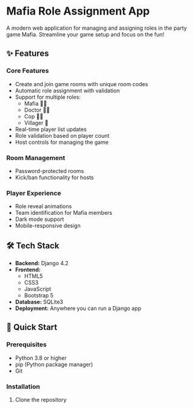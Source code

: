 # Mafia Role Assignment App 

A modern web application for managing and assigning roles in the party game Mafia. Streamline your game setup and focus on the fun!

## ✨ Features

### Core Features
- Create and join game rooms with unique room codes
- Automatic role assignment with validation
- Support for multiple roles:
  - Mafia 🦹‍♂️
  - Doctor 👨‍⚕️
  - Cop 👮‍♂️
  - Villager 👥
- Real-time player list updates
- Role validation based on player count
- Host controls for managing the game

### Room Management
- Password-protected rooms
- Kick/ban functionality for hosts 

### Player Experience
- Role reveal animations
- Team identification for Mafia members
- Dark mode support
- Mobile-responsive design

## 🛠️ Tech Stack

- **Backend:** Django 4.2
- **Frontend:** 
  - HTML5
  - CSS3
  - JavaScript
  - Bootstrap 5
- **Database:** SQLite3
- **Deployment:** Anywhere you can run a Django app

## 🚀 Quick Start

### Prerequisites
- Python 3.8 or higher
- pip (Python package manager)
- Git

### Installation

1. Clone the repository